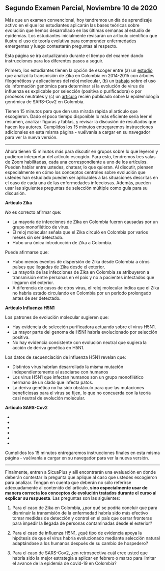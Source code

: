 ## Segundo Examen Parcial, Noviembre 10 de 2020

Más que un examen convencional, hoy tendremos un día de aprendizaje activo en el que los estudiantes aplicarán las bases teóricas sobre evolución que hemos desarrollado en las últimas semanas al estudio de epidemias. Los estudiantes inicialmente revisarán un artículo científico que ilustra el uso de teoría evolutiva para comprender enfermedades emergentes y luego contestarán preguntas al respecto.

Esta página se irá actualizando durante el tiempo del examen dando instrucciones para los diferentes pasos a seguir.

Primero, los estudiantes tienen la opción de escoger entre (a) un [estudio](https://bmcinfectdis.biomedcentral.com/articles/10.1186/s12879-019-4566-2) que analizó la transmisión de Zika en Colombia en 2014-2015 con árboles filogenéticos y aplicaciones del reloj molecular, (b) un [trabajo](https://journals.plos.org/plospathogens/article?id=10.1371/journal.ppat.1008191) sobre el uso de información genómica para determinar si la evolución de virus de influenza es explicable por selección (positiva o purificadora) o por procesos neutrales y (c) un [artículo](https://github.com/cdanielcadena/evolucion/blob/master/Laiton_et_al_2020.pdf) recién publicado sobre la epidemiología genómica de SARS-Cov2 en Colombia.

Tienen 15 minutos para que den una mirada rápida al artículo que escogieron. Dado el poco tiempo disponible lo más eficiente sería leer el resumen, analizar figuras y tablas, y revisar la discusión de resultados que hacen los autores. Cumplidos los 15 minutos entregaremos instrucciones adicionales en esta misma página - vuélvanla a cargar en su navegador para ver la nueva versión.

---

Ahora tienen 15 minutos más para discutir en grupos sobre lo que leyeron y pudieron interpretar del artículo escogido. Para esto, tendremos tres salas de Zoom habilitadas, cada una correspondiente a uno de los artículos. Pueden hablar entre ustedes, chatear, lo que quieran. Al discutir, piensen especialmente en cómo los conceptos centrales sobre evolución que ustedes han estudiado pueden ser aplicables a las situaciones descritas en el caso de cada una de las enfermedades infecciosas. Además, pueden usar las siguientes preguntas de selección múltiple como guía para su discusión.

**Artículo Zika**

*No* es correcto afirmar que:

- La mayoría de infecciones de Zika en Colombia fueron causadas por un grupo monofilético de virus.
- El reloj molecular señala que el Zika circuló en Colombia por varios meses sin ser detectado.
- Hubo una única introducción de Zika a Colombia.

 Puede afirmarse que:

- Hubo menos eventos de dispersión de Zika desde Colombia a otros países que llegadas de Zika desde el exterior.
- La mayoría de las infecciones de Zika en Colombia se atribuyeron a transmisión entre personas en el país y no a pacientes infectados que llegaron del exterior.
- A diferencia de casos de otros virus, el reloj molecular indica que el Zika no habría estado circulando en Colombia por un período prolongado antes de ser detectado.

**Artículo Influenza H5N1**

Los patrones de evolución molecular sugieren que:

- Hay evidencia de selección purificadora actuando sobre el virus H5N1.
- La mayor parte del genoma de H5N1 habría evolucionado por selección positiva.
- No hay evidencia consistente con evolución neutral que sugiera la acción de deriva genética en H5N1.

Los datos de secuenciación de influenza H5N1 revelan que:

- Distintos virus habrían desarrollado la misma mutación independientemente al asociarse con humanos
- Los virus H5N1 que infectan humanos son un grupo monofilético hermano de un clado que infecta patos.
- La deriva genética no ha sido obstáculo para que las mutaciones beneficiosas para el virus se fijen, lo que no concuerda con la teoría casi neutral de evolución molecular.

**Artículo SARS-Cov2**

-
-
-

-
-
-

Cumplidos los 15 minutos entregaremos instrucciones finales en esta misma página - vuélvanla a cargar en su navegador para ver la nueva versión.

---

Finalmente, entren a SicuaPlus y allí encontrarán una evaluación en donde deberán contestar la pregunta que aplique al caso que ustedes escogieron para analizar. Tengan en cuenta que deberán no sólo referirse adecuadamente al contenido del artículo, **sino especialmente usar de manera correcta los conceptos de evolución tratados durante el curso al explicar su respuesta**. Las preguntas son las siguientes:

1. Para el caso de Zika en Colombia, ¿por qué se podría concluir que para disminuir la transmisión de la enfermedad habría sido más efectivo tomar medidas de detección y control en el país que cerrar fronteras para impedir la llegada de personas contaminadas desde el exterior?

2. Para el caso de influenza H5N1, ¿qué tipo de evidencia apoya la hipótesis de que el virus habría evolucionado mediante selección natural adaptándose a los humanos después de su cambio de hospedero? 

3. Para el caso de SARS-Cov2, ¿en retrospectiva cuál cree usted que habría sido la mejor estrategia a aplicar en febrero o marzo para limitar el avance de la epidemia de covid-19 en Colombia?
